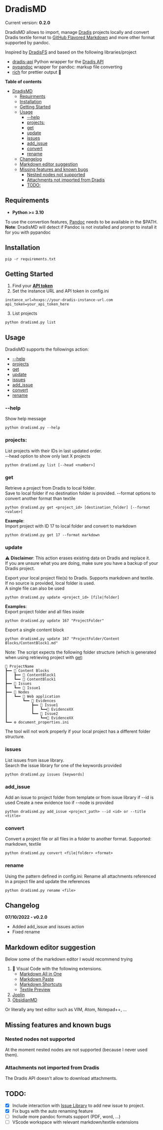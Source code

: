 # DradisMD

Current version:    **0.2.0**
  
DradisMD allows to import, manage [Dradis](https://dradisframework.com/) projects locally and convert Dradis textile format to [GitHub Flavored Markdown](https://docs.github.com/en/get-started/writing-on-github/getting-started-with-writing-and-formatting-on-github/basic-writing-and-formatting-syntax)  and more other format supported by pandoc.

Inspired by [DradisFS](https://github.com/NorthwaveSecurity/DradisFS) and based on the following libraries/project

* [dradis-api](https://github.com/NorthwaveSecurity/dradis-api) Python wrapper for the [Dradis API](https://dradisframework.com/support/guides/rest_api/)
* [pypandoc](https://github.com/NicklasTegner/pypandoc) wrapper for pandoc: markup file converting 
* [rich](https://github.com/Textualize/rich) for prettier output 🌈

**Table of contents**
- [DradisMD](#dradismd)
  - [Requirments](#requirments)
  - [Installation](#installation)
  - [Getting Started](#getting-started)
  - [Usage](#usage)
    - [--help](#--help)
    - [projects:](#projects)
    - [get](#get)
    - [update](#update)
    - [issues](#issues)
    - [add_issue](#add_issue)
    - [convert](#convert)
    - [rename](#rename)
  - [Changelog](#changelog)
  - [Markdown editor suggestion](#markdown-editor-suggestion)
  - [Missing features and known bugs](#missing-features-and-known-bugs)
    - [Nested nodes not supported](#nested-nodes-not-supported)
    - [Attachments not imported from Dradis](#attachments-not-imported-from-dradis)
    - [TODO:](#todo)

## Requirements

* **Python >= 3.10**  

To use the convertion features, [Pandoc](https://pandoc.org/) needs to be available in the $PATH.  
**Note**: DradisMD will detect if Pandoc is not installed and prompt to install it for you with pypandoc


## Installation

```
pip -r requirements.txt
```

## Getting Started

1. Find your **[API token](https://dradisframework.com/support/guides/rest_api/index.html#authentication)**
2. Set the instance URL and API token in config.ini

```
instance_url=hxxps://your-dradis-instance-url.com
api_token=your_api_token_here
```

3. List projects
```
python dradismd.py list
```

## Usage

DradisMD supports the followings action:
  * [--help](#help)                                           
  * [projects](#projects) 
  * [get](#get)
  * [update](#update)      
  * [issues](#issues)
  * [add_issue](#add_issue)
  * [convert](#convert)
  * [rename](#rename)


### --help
Show help message
```
python dradismd.py --help 
```

### projects:  
List projects with their IDs in last updated order.  
--head option to show only last X projects
```
python dradismd.py list [--head <number>]
```
### get
Retrieve a project from Dradis to local folder.  
Save to local folder if no destination folder is provided.
--format options to convert another format than textile
```
python dradismd.py get <project_id> [destination_folder] [--format <value>] 
```

**Example**:  
Import project with ID 17 to local folder and convert to markdown
```
python dradismd.py get 17 --format markdown
```

### update
⚠ **Disclaimer**: This action erases existing data on Dradis and replace it.   
If you are unsure what you are doing, make sure you have a backup of your Dradis project.

Export your local project file(s) to Dradis. Supports markdown and textile.  
If no source is provided, local folder is used.  
A single file can also be used
```
python dradismd.py update <project_id> [file|folder]           
```

**Examples**:  
Export project folder and all files inside
```
python dradismd.py update 167 "ProjectFolder"
```
Export a single  content block
```
python dradismd.py update 167 "ProjectFolder/Content Blocks/ContentBlock1.md"           
```
Note: The script expects the following folder structure (which is generated when using retrieving project with [get](#get):
```
📂 ProjectName
┣━━ 📂 Content Blocks
┃   ┣━━ 📄 ContentBlock1
┃   ┗━━ 📄 ContentBlock1     
┣━━ 📂 Issues
┃   ┗━━ 📄 Issue1
┣━━ 📂 Nodes
┃   ┗━━ 📂 Web application
┃       ┗━━ 📂 Evidences
┃           ┣━━ 📂 Issue1
┃           ┃   ┗━━📄 EvidenceXX
┃           ┗━━ 📂 Issue2
┃               ┗━━📄 EvidenceXX
┗━━ ⚙ document_properties.ini
```
The tool will not work properly if your local project has a different folder structure.

### issues

List issues from issue library.  
Search the issue library  for one of the keywords provided

```
python dradismd.py issues [keywords]
```

### add_issue

Add an issue to project folder from template or from issue library if --id is used
Create a new evidence too if --node  is provided

```
python dradismd.py add_issue <project_path> --id <id> or --title <title>
```



### convert
Convert a project file or all files in a folder to another format. Supported: markdown, textile
```
python dradismd.py convert <file|folder> <format>
```

### rename
Using the pattern defined in config.ini: Rename all attachments referenced in a project file and update the references
```
python dradismd.py rename <file>
```

## Changelog

**07/10/2022 - v0.2.0**
- Added add_issue and issues action
- Fixed rename

## Markdown editor suggestion

Below some of the markdown editor I would recommend trying

1. 🌟 Visual Code with the following extensions.  
   * [Markdown All in One](https://marketplace.visualstudio.com/items?itemName=yzhang.markdown-all-in-one)  
   * [Markdown Paste](https://marketplace.visualstudio.com/items?itemName=telesoho.vscode-markdown-paste-image)
   * [Markdown Shortcuts](https://marketplace.visualstudio.com/items?itemName=mdickin.markdown-shortcuts)
   * [Textile Preview](https://marketplace.visualstudio.com/items?itemName=michaelnewton.textile-preview)
2. [Joplin](https://joplinapp.org/)  
3. [ObsidianMD](https://obsidian.md/)  

Or literally any text editor such as VIM, Atom, Notepad++, ...

## Missing features and known bugs


### Nested nodes not supported

At the moment nested nodes are not supported (because I never used them).

### Attachments not imported from Dradis

The Dradis API doesn't allow to download attachments. 

## TODO:

- [X] Include interaction with [Issue Library](https://dradisframework.com/support/guides/rest_api/issuelibrary.html) to add new issue to project.
- [X] Fix bugs with the auto renaming feature
- [ ] Include more pandoc formats support (PDF, word, ...)
- [ ] VScode workspace with relevant markdown/textile extensions

